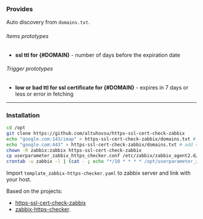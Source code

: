 
### Provides

Auto discovery from `domains.txt`.
###### Items prototypes
* **ssl ttl for {#DOMAIN}** - number of days before the expiration date

###### Trigger prototypes
* **low or bad ttl for ssl certificate for {#DOMAIN}** - expires in 7 days or less or error in fetching

___

### Installation

``` bash
cd /opt
git clone https://github.com/altuhovsu/https-ssl-cert-check-zabbix
echo "google.com:143/imap" > https-ssl-cert-check-zabbix/domains.txt # add some domains and ports/protocol
echo "google.com:443" > https-ssl-cert-check-zabbix/domains.txt # add some domains and ports/protocol
chown -R zabbix:zabbix https-ssl-cert-check-zabbix
cp userparameter_zabbix_https_checker.conf /etc/zabbix/zabbix_agent2.d/userparameter_zabbix_https_checker.conf
crontab -u zabbix -l | (cat - ; echo "*/10 * * * * /opt/userparameter_zabbix_https_checker.conf/cron.sh &> /dev/null") | crontab -u zabbix -
```

Import `template_zabbix-https-checker.yaml` to zabbix server and link with your host.

Based on the projects:
* [https-ssl-cert-check-zabbix](https://github.com/selivan/https-ssl-cert-check-zabbix)
* [zabbix-https-checker](https://github.com/tarwirdur/zabbix-https-checker).

